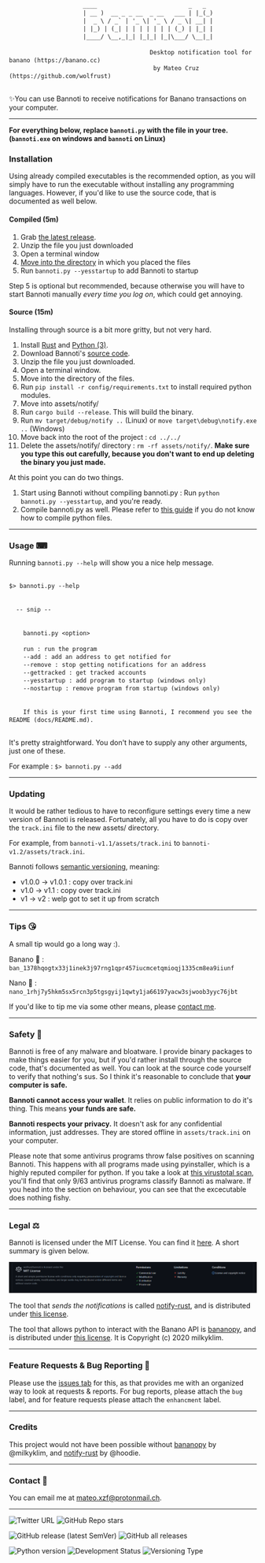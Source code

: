 ```

                     ____                          _   _
                     | __ )  __ _ _ __  _ __   ___ | |_(_)
                     |  _ \ / _` | '_ \| '_ \ / _ \| __| |
                     | |_) | (_| | | | | | | | (_) | |_| |
                     |____/ \__,_|_| |_|_| |_|\___/ \__|_|

                                        Desktop notification tool for banano (https://banano.cc)
                                         by Mateo Cruz  (https://github.com/wolfrust)


```


✨You can use Bannoti to receive notifications for Banano transactions on your computer.


---


**For everything below, replace `bannoti.py` with the file in your tree. (`bannoti.exe` on windows and `bannoti` on Linux)**


### Installation

Using already compiled executables is the recommended option, as you will simply have to run the executable without installing any programming languages.
However, if you'd like to use the source code, that is documented as well below.

#### Compiled (5m)


1. Grab [the latest release](https://github.com/wolfrust/bannoti/releases/latest).
2. Unzip the file you just downloaded
3. Open a terminal window
4. [Move into the directory](https://help.ubuntu.com/community/UsingTheTerminal) in which you placed the files
5. Run ```bannoti.py --yesstartup``` to add Bannoti to startup

Step 5 is optional but recommended, because otherwise you will have to start Bannoti manually *every time you log on*, which could get annoying.


#### Source (15m)

Installing through source is a bit more gritty, but not very hard.

1. Install [Rust](https://rust-lang.org) and [Python (3)](https://python.org).
2. Download Bannoti's [source code](https://github.com/wolfrust/bannoti/releases/latest).
3. Unzip the file you just downloaded.
4. Open a terminal window.
5. Move into the directory of the files.
6. Run `pip install -r config/requirements.txt` to install required python modules.
7. Move into assets/notify/
8. Run `cargo build --release`. This will build the binary.
9. Run `mv target/debug/notify ..` (Linux) or `move target\debug\notify.exe ..` (Windows)
10. Move back into the root of the project : `cd ../../`
11. Delete the assets/notify/ directory : `rm -rf assets/notify/`. **Make sure you type this out carefully, because you don't want to end up deleting the binary you just made.**

At this point you can do two things.
1. Start using Bannoti without compiling bannoti.py : Run `python bannoti.py --yesstartup`, and you're ready.
2. Compile bannoti.py as well. Please refer to [this guide](https://datatofish.com/executable-pyinstaller/) if you do not know how to compile python files.

---

### Usage ⌨

Running ``` bannoti.py --help ``` will show you a nice help message.

```

$> bannoti.py --help


  -- snip --


    bannoti.py <option>

    run : run the program
    --add : add an address to get notified for
    --remove : stop getting notifications for an address
    --gettracked : get tracked accounts
    --yesstartup : add program to startup (windows only)
    --nostartup : remove program from startup (windows only)


    If this is your first time using Bannoti, I recommend you see the README (docs/README.md).


```

It's pretty straightforward. You don't have to supply any other arguments, just one of these.

For example : `$> bannoti.py --add`


---

### Updating

It would be rather tedious to have to reconfigure settings every time a new version of Bannoti is released. 
Fortunately, all you have to do is copy over the `track.ini` file to the new assets/ directory.

For example, from `bannoti-v1.1/assets/track.ini` to `bannoti-v1.2/assets/track.ini`.

Bannoti follows [semantic versioning](https://semver.org/), meaning:

- v1.0.0 -> v1.0.1 : copy over track.ini
- v1.0 -> v1.1 : copy over track.ini
- v1 -> v2 : welp got to set it up from scratch


---

### Tips 😘

A small tip would go a long way :).

Banano 🍌 : `ban_1378hqogtx33j1inek3j97rng1qpr457iucmcetqmioqj1335cm8ea9iiunf`

Nano 🍂 : `nano_1rhj7y5hkm5sx5rcn3p5tgsgyij1qwty1ja66197yacw3sjwoob3yyc76jbt`

If you'd like to tip me via some other means, please [contact me](https://github.com/wolfrust/wolfrust/#reach-me).

---


### Safety 🐙

Bannoti is free of any malware and bloatware. I provide binary packages to make things easier for you, but if you'd rather install through the source code, that's documented as well. You can look at the source code yourself to verify that nothing's sus. So I think it's reasonable to conclude that **your computer is safe.**

**Bannoti cannot access your wallet**. It relies on public information to do it's thing. This means **your funds are safe.**

**Bannoti respects your privacy.** It doesn't ask for any confidential information, just addresses. They are stored offline in `assets/track.ini` on your computer.

Please note that some antivirus programs throw false positives on scanning Bannoti. This happens with all programs made using pyinstaller, which is a highly reputed compiler for python. If you take a look at [this virustotal scan](https://www.virustotal.com/gui/file/8611ee33bdae7a80493f992a5458495bf66f824cec209dc564a103af6ca5bd4b), you'll find that only 9/63 antivirus programs classify Bannoti as malware. If you head into the section on behaviour, you can see that the excecutable does nothing fishy.

---

### Legal ⚖

Bannoti is licensed under the MIT License. You can find it [here](https://github.com/wolfrust/bannoti/blob/main/docs/LICENSE). A short summary is given below.

![Bannoti's License](mit-license-quick.png)



The tool that *sends the notifications* is called [notify-rust](https://github.com/hoodie/notify-rust), and is distributed under [this license](https://github.com/hoodie/notify-rust/blob/main/LICENSE-Apache).

The tool that allows python to interact with the Banano API is [bananopy](https://github.com/milkyklim/bananopy), and is distributed under [this license](https://github.com/milkyklim/bananopy/blob/master/LICENSE). It is Copyright (c) 2020 milkyklim.

---

### Feature Requests & Bug Reporting  🐞

Please use the [issues tab](https://github.com/wolfrust/bannoti/issues) for this, as that provides me with an organized way to look at requests & reports.
For bug reports, please attach the `bug` label, and for feature requests please attach the `enhancment` label.

---

### Credits

This project would not have been possible without [bananopy](https://github.com/milkyklim/bananopy) by @milkyklim, and [notify-rust](https://github.com/hoodie/notify-rust) by @hoodie.

---


### Contact 📱

You can email me at mateo.xzf@protonmail.ch.


---

![Twitter URL](https://img.shields.io/twitter/url?style=social&url=https%3A%2F%2Fgithub.com%2Fwolfrust%2Fbannoti)
![GitHub Repo stars](https://img.shields.io/github/stars/wolfrust/bannoti?style=social)

![GitHub release (latest SemVer)](https://img.shields.io/github/v/release/wolfrust/bannoti?label=latest%20release&color=blue)
![GitHub all releases](https://img.shields.io/github/downloads/wolfrust/bannoti/total?color=9cf)

![Python version](https://img.shields.io/badge/python-3.9-blue)
![Development Status](https://img.shields.io/badge/development%20status-active-blueviolet)
![Versioning Type](https://img.shields.io/badge/versioning-semantic-ff69b4)

